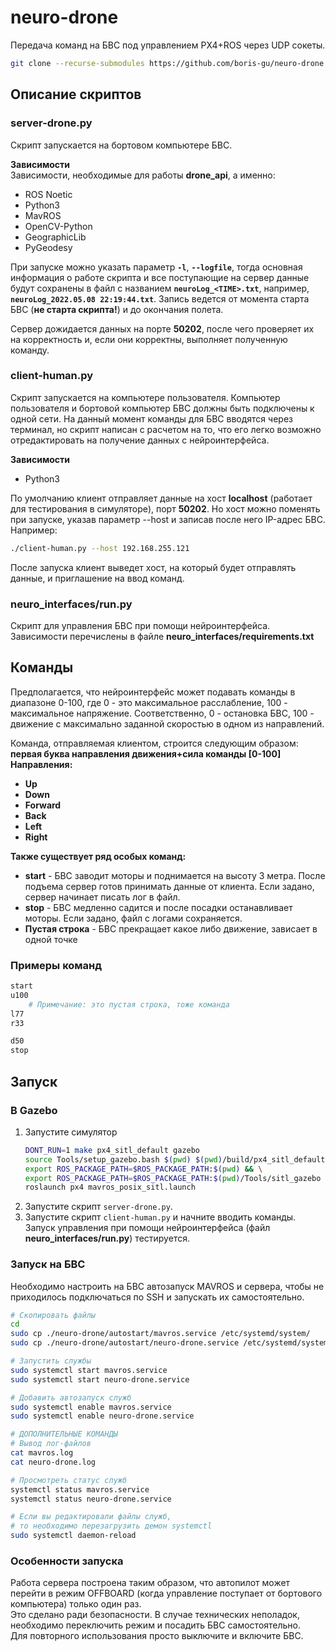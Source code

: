 # neuro-drone
Передача команд на БВС под управлением PX4+ROS через UDP сокеты.
```bash
git clone --recurse-submodules https://github.com/boris-gu/neuro-drone.git
```

## Описание скриптов
### server-drone.py
Скрипт запускается на бортовом компьютере БВС.

**Зависимости**  
Зависимости, необходимые для работы **drone_api**, а именно:
* ROS Noetic
* Python3
* MavROS
* OpenCV-Python
* GeographicLib
* PyGeodesy


При запуске можно указать параметр **`-l`**, **`--logfile`**, тогда основная информация о работе скрипта и все поступающие на сервер данные будут сохранены в файл с названием **`neuroLog_<TIME>.txt`**, например, **`neuroLog_2022.05.08 22:19:44.txt`**. Запись ведется от момента старта БВС (**не старта скрипта!**) и до окончания полета.

Сервер дожидается данных на порте **50202**, после чего проверяет их на корректность и, если они корректны, выполняет полученную команду.


### client-human.py
Скрипт запускается на компьютере пользователя. Компьютер пользователя и бортовой компьютер БВС должны быть подключены к одной сети. На данный момент команды для БВС вводятся через терминал, но скрипт написан с расчетом на то, что его легко возможно отредактировать на получение данных с нейроинтерфейса.

**Зависимости**
* Python3

По умолчанию клиент отправляет данные на хост **localhost** (работает для тестирования в симуляторе), порт **50202**. Но хост можно поменять при запуске, указав параметр --host и записав после него IP-адрес БВС. Например:
```bash
./client-human.py --host 192.168.255.121
```
После запуска клиент выведет хост, на который будет отправлять данные, и приглашение на ввод команд. 

### neuro_interfaces/run.py
Скрипт для управления БВС при помощи нейроинтерфейса.  
Зависимости перечислены в файле **neuro_interfaces/requirements.txt**

## Команды 
Предполагается, что нейроинтерфейс может подавать команды в диапазоне 0-100, где 0 - это максимальное расслабление, 100 - максимальное напряжение. Соответственно, 0 - остановка БВС, 100 - движение с максимально заданной скоростью в одном из направлений.

Команда, отправляемая клиентом, строится следующим образом: **первая буква направления движения+сила команды [0-100]**  
**Направления:**
* **Up**
* **Down**
* **Forward**
* **Back**
* **Left**
* **Right**

**Также существует ряд особых команд:**
* **start** - БВС заводит моторы и поднимается на высоту 3 метра. После подъема сервер готов принимать данные от клиента. Если задано, сервер начинает писать лог в файл.
* **stop** - БВС медленно садится и после посадки останавливает моторы. Если задано, файл с логами сохраняется.
* **Пустая строка** - БВС прекращает какое либо движение, зависает в одной точке

### Примеры команд
```bash
start
u100
    # Примечание: это пустая строка, тоже команда
l77
r33

d50
stop
```

## Запуск
### В Gazebo
1. Запустите симулятор
    ```bash
    DONT_RUN=1 make px4_sitl_default gazebo
    source Tools/setup_gazebo.bash $(pwd) $(pwd)/build/px4_sitl_default && \
    export ROS_PACKAGE_PATH=$ROS_PACKAGE_PATH:$(pwd) && \
    export ROS_PACKAGE_PATH=$ROS_PACKAGE_PATH:$(pwd)/Tools/sitl_gazebo
    roslaunch px4 mavros_posix_sitl.launch
    ```
2. Запустите скрипт `server-drone.py`.
3. Запустите скрипт `client-human.py` и начните вводить команды.  
  Запуск управления при помощи нейроинтерфейса (файл **neuro_interfaces/run.py**) тестируется.


### Запуск на БВС
Необходимо настроить на БВС автозапуск MAVROS и сервера, чтобы не приходилось подключаться по SSH и запускать их самостоятельно.

```bash
# Скопировать файлы
cd
sudo cp ./neuro-drone/autostart/mavros.service /etc/systemd/system/
sudo cp ./neuro-drone/autostart/neuro-drone.service /etc/systemd/system/

# Запустить службы
sudo systemctl start mavros.service
sudo systemctl start neuro-drone.service

# Добавить автозапуск служб
sudo systemctl enable mavros.service
sudo systemctl enable neuro-drone.service

# ДОПОЛНИТЕЛЬНЫЕ КОМАНДЫ
# Вывод лог-файлов
cat mavros.log
cat neuro-drone.log

# Просмотреть статус служб
systemctl status mavros.service
systemctl status neuro-drone.service

# Если вы редактировали файлы служб,
# то необходимо перезагрузить демон systemctl
sudo systemctl daemon-reload
```

### Особенности запуска
Работа сервера построена таким образом, что автопилот может перейти в режим OFFBOARD (когда управление поступает от бортового компьютера) только один раз.  
Это сделано ради безопасности. В случае технических неполадок, необходимо переключить режим и посадить БВС самостоятельно.  
Для повторного использования просто выключите и включите БВС.